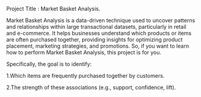 Project Title : Market Basket Analysis.


Market Basket Analysis is a data-driven technique used to uncover patterns and relationships within large transactional datasets, particularly in retail and e-commerce. 
It helps businesses understand which products or items are often purchased together, providing insights for optimizing product placement, marketing strategies, and promotions. 
So, if you want to learn how to perform Market Basket Analysis, this project is for you.

Specifically, the goal is to identify:

1.Which items are frequently purchased together by customers.


2.The strength of these associations (e.g., support, confidence, lift).
